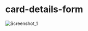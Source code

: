 # card-details-form
![Screenshot_1](https://github.com/Faruqdigital/card-details-form/assets/107166036/e06bff1c-4df3-4902-a752-764f6a5a66da)
